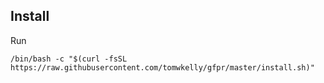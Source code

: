 ## Install
Run

`/bin/bash -c "$(curl -fsSL https://raw.githubusercontent.com/tomwkelly/gfpr/master/install.sh)"`
